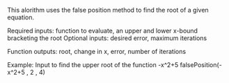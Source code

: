 This alorithm uses the false position method to find the root of a given equation.

Required inputs: function to evaluate, an upper and lower x-bound bracketing the root
Optional inputs: desired error, maximum iterations

Function outputs: root, change in x, error, number of iterations

Example:
Input to find the upper root of the function -x^2+5
falsePosition(-x^2+5 , 2 , 4)
